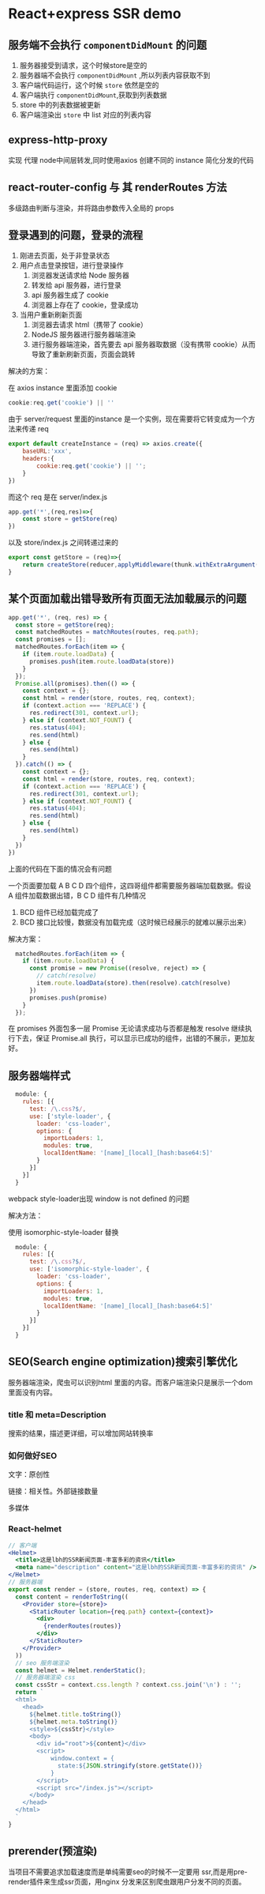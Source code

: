 # React+express SSR demo

## 服务端不会执行 `componentDidMount` 的问题

1. 服务器接受到请求，这个时候store是空的
2. 服务器端不会执行 `componentDidMount` ,所以列表内容获取不到
3. 客户端代码运行，这个时候 `store` 依然是空的
4. 客户端执行 `componentDidMount`,获取到列表数据
5. store 中的列表数据被更新
6. 客户端渲染出 `store` 中 list 对应的列表内容

## express-http-proxy

实现 代理 node中间层转发,同时使用axios 创建不同的 instance 简化分发的代码

## react-router-config 与 其 renderRoutes 方法

多级路由判断与渲染，并将路由参数传入全局的 props

## 登录遇到的问题，登录的流程

1. 刚进去页面，处于非登录状态
2. 用户点击登录按钮，进行登录操作
   1. 浏览器发送请求给 Node 服务器
   2. 转发给 api 服务器，进行登录
   3. api 服务器生成了 cookie 
   4. 浏览器上存在了 cookie，登录成功
3. 当用户重新刷新页面
   1. 浏览器去请求 html（携带了 cookie）
   2. NodeJS 服务器进行服务器端渲染
   3. 进行服务器端渲染，首先要去 api 服务器取数据（没有携带 cookie）从而导致了重新刷新页面，页面会跳转

解决的方案：

在 axios instance 里面添加 cookie

```javascript
cookie:req.get('cookie') || ''
```

由于 server/request 里面的instance 是一个实例，现在需要将它转变成为一个方法来传递 req

```javascript
export default createInstance = (req) => axios.create({
    baseURL:'xxx',
    headers:{
        cookie:req.get('cookie') || '';
    }
})
```

而这个 req 是在 server/index.js

```javascript
app.get('*',(req,res)=>{
    const store = getStore(req)
})
```

以及 store/index.js 之间转递过来的

```javascript
export const getStore = (req)=>{
    return createStore(reducer,applyMiddleware(thunk.withExtraArgument(serverAxios(req))))
}
```

## 某个页面加载出错导致所有页面无法加载展示的问题

```javascript
app.get('*', (req, res) => {
  const store = getStore(req);
  const matchedRoutes = matchRoutes(routes, req.path);
  const promises = [];
  matchedRoutes.forEach(item => {
    if (item.route.loadData) {
      promises.push(item.route.loadData(store))
    }
  });
  Promise.all(promises).then(() => {
    const context = {};
    const html = render(store, routes, req, context);
    if (context.action === 'REPLACE') {
      res.redirect(301, context.url);
    } else if (context.NOT_FOUNT) {
      res.status(404);
      res.send(html)
    } else {
      res.send(html)
    }
  }).catch(() => {
    const context = {};
    const html = render(store, routes, req, context);
    if (context.action === 'REPLACE') {
      res.redirect(301, context.url);
    } else if (context.NOT_FOUNT) {
      res.status(404);
      res.send(html)
    } else {
      res.send(html)
    }
  })
})
```

上面的代码在下面的情况会有问题

一个页面要加载 A B C D 四个组件，这四哥组件都需要服务器端加载数据。假设 A 组件加载数据出错，B C D 组件有几种情况

1. BCD 组件已经加载完成了
2. BCD 接口比较慢，数据没有加载完成（这时候已经展示的就难以展示出来）

解决方案：

```javascript
  matchedRoutes.forEach(item => {
    if (item.route.loadData) {
      const promise = new Promise((resolve, reject) => {
        // catch(resolve)
        item.route.loadData(store).then(resolve).catch(resolve)
      })
      promises.push(promise)
    }
  });
```

在 promises 外面包多一层 Promise 无论请求成功与否都是触发 resolve 继续执行下去，保证 Promise.all 执行，可以显示已成功的组件，出错的不展示，更加友好。

## 服务器端样式

```javascript
  module: {
    rules: [{
      test: /\.css?$/,
      use: ['style-loader', {
        loader: 'css-loader',
        options: {
          importLoaders: 1,
          modules: true,
          localIdentName: '[name]_[local]_[hash:base64:5]'
        }
      }]
    }]
  }
```



webpack style-loader出现 window is not defined 的问题

解决方法：

使用 isomorphic-style-loader 替换

```javascript
  module: {
    rules: [{
      test: /\.css?$/,
      use: ['isomorphic-style-loader', {
        loader: 'css-loader',
        options: {
          importLoaders: 1,
          modules: true,
          localIdentName: '[name]_[local]_[hash:base64:5]'
        }
      }]
    }]
  }
```

## SEO(Search engine optimization)搜索引擎优化

服务器端渲染，爬虫可以识别html 里面的内容。而客户端渲染只是展示一个dom 里面没有内容。

### title 和 meta=Description

搜索的结果，描述更详细，可以增加网站转换率

### 如何做好SEO

文字：原创性

链接：相关性。外部链接数量

多媒体

### React-helmet

```jsx
// 客户端
<Helmet>
  <title>这是lbh的SSR新闻页面-丰富多彩的资讯</title>
  <meta name="description" content="这是lbh的SSR新闻页面-丰富多彩的资讯" />
</Helmet>
// 服务器端
export const render = (store, routes, req, context) => {
  const content = renderToString((
    <Provider store={store}>
      <StaticRouter location={req.path} context={context}>
        <div>
          {renderRoutes(routes)}
        </div>
      </StaticRouter>
    </Provider>
  ))
  // seo 服务端渲染
  const helmet = Helmet.renderStatic();
  // 服务器端渲染 css
  const cssStr = context.css.length ? context.css.join('\n') : '';
  return `
  <html>
    <head>
      ${helmet.title.toString()}
      ${helmet.meta.toString()}
      <style>${cssStr}</style>
      <body>
        <div id="root">${content}</div>
        <script>
            window.context = {
              state:${JSON.stringify(store.getState())}
            }
        </script>
        <script src="/index.js"></script>
      </body>
    </head>
  </html>
  `
}
```

## prerender(预渲染)

当项目不需要追求加载速度而是单纯需要seo的时候不一定要用 ssr,而是用pre-render插件来生成ssr页面，用nginx 分发来区别爬虫跟用户分发不同的页面。